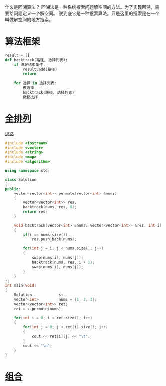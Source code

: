 什么是回溯算法？
回溯法是一种系统搜索问题解空间的方法。为了实现回溯，需要给问题定义一个解空间。
说到底它是一种搜索算法。只是这里的搜索是在一个叫做解空间的地方搜索。

# 算法框架
```python
result = []
def backtrack(路径, 选择列表):
    if 满足结束条件:
        result.add(路径)
        return
    
    for 选择 in 选择列表:
        做选择
        backtrack(路径, 选择列表)
        撤销选择
```

# [全排列](https://leetcode-cn.com/problems/permutations/)
[思路](https://leetcode-cn.com/problems/permutations/solution/hui-su-suan-fa-xiang-jie-by-labuladong-2/)
```cpp
#include <iostream>
#include <vector>
#include <string>
#include <map>
#include <algorithm>

using namespace std;

class Solution
{
public:
    vector<vector<int>> permute(vector<int> &nums)
    {
        vector<vector<int>> res;
        backtrack(nums, res, 0);
        return res;
    }

    void backtrack(vector<int> &nums, vector<vector<int>> &res, int i)
    {
        if(i == nums.size())
            res.push_back(nums);

        for(int j = i; j < nums.size(); j++)
        {
            swap(nums[i], nums[j]);
            backtrack(nums, res, i + 1);
            swap(nums[i], nums[j]);
        }
    }
};
int main(void)
{
    Solution            s;
    vector<int>         nums = {1, 2, 3};
    vector<vector<int>> ret;
    ret = s.permute(nums);

    for(int i = 0; i < ret.size(); i++)
    {
        for(int j = 0; j < ret[i].size(); j++)
        {
            cout << ret[i][j] << "\t";
        }
        cout << "\n";
    }
}
```

# [组合](https://leetcode-cn.com/problems/combinations/)